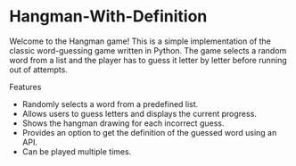 # Hangman-With-Definition

Welcome to the Hangman game! This is a simple implementation of the classic word-guessing game written in Python. The game selects a random word from a list and the player has to guess it letter by letter before running out of attempts.

Features
  - Randomly selects a word from a predefined list.
  - Allows users to guess letters and displays the current progress.
  - Shows the hangman drawing for each incorrect guess.
  - Provides an option to get the definition of the guessed word using an API.
  - Can be played multiple times.
